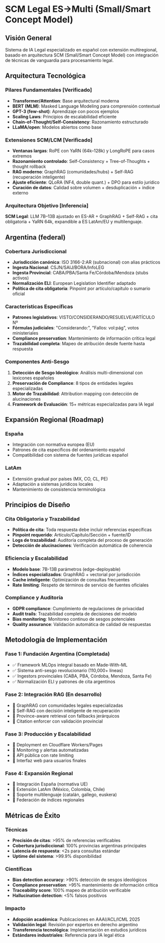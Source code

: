 # SCM Legal ES→Multi (Small/Smart Concept Model)

## Visión General

Sistema de IA Legal especializado en español con extensión multiregional, basado en arquitectura SCM (Small/Smart Concept Model) con integración de técnicas de vanguardia para procesamiento legal.

## Arquitectura Tecnológica

### Pilares Fundamentales [Verificado]
- **Transformer/Attention**: Base arquitectural moderna
- **BERT (MLM)**: Masked Language Modeling para comprensión contextual
- **GPT-3 (few-shot)**: Aprendizaje con pocos ejemplos
- **Scaling Laws**: Principios de escalabilidad eficiente
- **Chain-of-Thought/Self-Consistency**: Razonamiento estructurado
- **LLaMA/open**: Modelos abiertos como base

### Extensiones SCM/LCM [Verificado]
- **Ventanas largas**: RoPE con YaRN (64k–128k) y LongRoPE para casos extremos
- **Razonamiento controlado**: Self-Consistency + Tree-of-Thoughts + thought rollback
- **RAG moderno**: GraphRAG (comunidades/hubs) + Self-RAG (recuperación inteligente)
- **Ajuste eficiente**: QLoRA (NF4, double quant.) + DPO para estilo jurídico
- **Curación de datos**: Calidad sobre volumen + desduplicación + índice externo

### Arquitectura Objetivo [Inferencia]
**SCM Legal**: LLM 7B–13B ajustado en ES-AR + GraphRAG + Self-RAG + cita obligatoria + YaRN 64k, expandible a ES LatAm/EU y multilenguaje.

## Argentina (federal)

### Cobertura Jurisdiccional
- **Jurisdicción canónica**: ISO 3166-2:AR (subnacional) con alias prácticos
- **Ingesta Nacional**: CSJN/SAIJ/BORA/InfoLEG  
- **Ingesta Provincial**: CABA/PBA/Santa Fe/Córdoba/Mendoza (stubs activos)
- **Normalización ELI**: European Legislation Identifier adaptado
- **Política de cita obligatoria**: Pinpoint por artículo/capítulo o sumario oficial

### Características Específicas
- **Patrones legislativos**: VISTO/CONSIDERANDO/RESUELVE/ARTÍCULO Nº
- **Fórmulas judiciales**: "Considerando:", "Fallos: vol:pág", votos ministeriales
- **Compliance preservation**: Mantenimiento de información crítica legal
- **Trazabilidad completa**: Mapeo de atribución desde fuente hasta respuesta

### Componentes Anti-Sesgo
1. **Detección de Sesgo Ideológico**: Análisis multi-dimensional con lexicones españoles
2. **Preservación de Compliance**: 8 tipos de entidades legales especializadas  
3. **Motor de Trazabilidad**: Attribution mapping con detección de alucinaciones
4. **Framework de Evaluación**: 15+ métricas especializadas para IA legal

## Expansión Regional (Roadmap)

### España
- Integración con normativa europea (EU)
- Patrones de cita específicos del ordenamiento español
- Compatibilidad con sistema de fuentes jurídicas español

### LatAm
- Extensión gradual por países (MX, CO, CL, PE)
- Adaptación a sistemas jurídicos locales
- Mantenimiento de consistencia terminológica

## Principios de Diseño

### Cita Obligatoria y Trazabilidad
- **Política de cita**: Toda respuesta debe incluir referencias específicas
- **Pinpoint requerido**: Artículo/Capítulo/Sección + fuente/ID
- **Logs de trazabilidad**: Auditoría completa del proceso de generación
- **Detección de alucinaciones**: Verificación automática de coherencia

### Eficiencia y Escalabilidad
- **Modelo base**: 7B-13B parámetros (edge-deployable)
- **Índices especializados**: GraphRAG + vectorial por jurisdicción
- **Cache inteligente**: Optimización de consultas frecuentes  
- **Rate limiting**: Respeto de términos de servicio de fuentes oficiales

### Compliance y Auditoría
- **GDPR compliance**: Cumplimiento de regulaciones de privacidad
- **Audit trails**: Trazabilidad completa de decisiones del modelo
- **Bias monitoring**: Monitoreo continuo de sesgos potenciales
- **Quality assurance**: Validación automática de calidad de respuestas

## Metodología de Implementación

### Fase 1: Fundación Argentina (Completada)
- ✅ Framework MLOps integral basado en Made-With-ML
- ✅ Sistema anti-sesgo revolucionario (110,000+ líneas)
- ✅ Ingestors provinciales (CABA, PBA, Córdoba, Mendoza, Santa Fe)
- ✅ Normalización ELI y patrones de cita argentinos

### Fase 2: Integración RAG (En desarrollo)
- 🔄 GraphRAG con comunidades legales especializadas
- 🔄 Self-RAG con decisión inteligente de recuperación
- 🔄 Province-aware retrieval con fallbacks jerárquicos
- 🔄 Citation enforcer con validación provincial

### Fase 3: Producción y Escalabilidad
- 📅 Deployment en Cloudflare Workers/Pages
- 📅 Monitoring y alertas automatizadas
- 📅 API pública con rate limiting
- 📅 Interfaz web para usuarios finales

### Fase 4: Expansión Regional
- 📅 Integración España (normativa UE)
- 📅 Extensión LatAm (México, Colombia, Chile)
- 📅 Soporte multilenguaje (catalán, gallego, euskera)
- 📅 Federación de índices regionales

## Métricas de Éxito

### Técnicas
- **Precisión de citas**: >95% de referencias verificables
- **Cobertura jurisdiccional**: 100% provincias argentinas principales
- **Latencia de respuesta**: <2s para consultas estándar
- **Uptime del sistema**: >99.9% disponibilidad

### Científicas  
- **Bias detection accuracy**: >90% detección de sesgos ideológicos
- **Compliance preservation**: >95% mantenimiento de información crítica
- **Traceability score**: 100% mapeo de atribución verificable
- **Hallucination detection**: <5% falsos positivos

### Impacto
- **Adopción académica**: Publicaciones en AAAI/ACL/ICML 2025
- **Validación legal**: Revisión por expertos en derecho argentino
- **Transferencia tecnológica**: Implementación en estudios jurídicos
- **Estándares industriales**: Referencia para IA legal ética